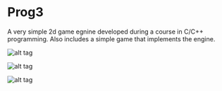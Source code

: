 Prog3
=====

A very simple 2d game egnine developed during a course in C/C++ programming. Also includes a simple game that implements the engine.

![alt tag](http://i288.photobucket.com/albums/ll169/Peter_Bergman/Screen%20Shot%202015-04-07%20at%2012.29.44_zpsfbbymn3h.png)

![alt tag](http://i288.photobucket.com/albums/ll169/Peter_Bergman/Screen%20Shot%202015-04-07%20at%2012.31.45_zpsgvdr2xtq.png)

![alt tag](http://i288.photobucket.com/albums/ll169/Peter_Bergman/Screen%20Shot%202015-04-07%20at%2012.31.28_zpsysfofeq2.png)



